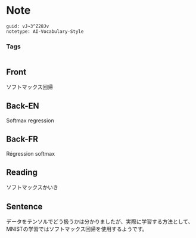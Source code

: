 # Note
```
guid: vJ~3^Z28Jv
notetype: AI-Vocabulary-Style
```

### Tags
```
```

## Front
ソフトマックス回帰

## Back-EN
Softmax regression

## Back-FR
Régression softmax

## Reading
ソフトマックスかいき

## Sentence
データをテンソルでどう扱うかは分かりましたが、実際に学習する方法として、MNISTの学習ではソフトマックス回帰を使用するようです。
